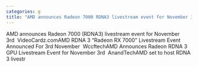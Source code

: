 ```yaml
---
categories: g
title: "AMD announces Radeon 7000 RDNA3 livestream event for November 3rd  VideoCardzcom"
---
```

AMD announces Radeon 7000 (RDNA3) livestream event for November 3rd&nbsp;&nbsp;VideoCardz.comAMD RDNA 3 “Radeon RX 7000” Livestream Event Announced For 3rd November&nbsp;&nbsp;WccftechAMD Announces Radeon RDNA 3 GPU Livestream Event for November 3rd&nbsp;&nbsp;AnandTechAMD set to host RDNA 3 livestr